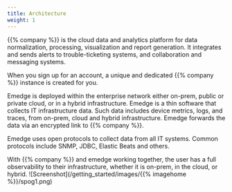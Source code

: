 ```yaml
---
title: Architecture
weight: 1
---
```


{{% company %}} is the cloud data and analytics platform for data normalization, processing, visualization and report generation. It integrates and sends alerts to trouble-ticketing systems, and collaboration and messaging systems.

When you sign up for an account, a unique and dedicated {{% company %}} instance is created for you.  

Emedge is deployed within the enterprise network either on-prem, public or private cloud, or in a hybrid infrastructure. Emedge is a thin software that collects IT infrastructure data. Such data includes device metrics, logs, and traces, from on-prem, cloud and hybrid infrastructure. Emedge forwards the data via an encrypted link to {{% company %}}.

Emedge uses open protocols to collect data from all IT systems. Common protocols include SNMP, JDBC, Elastic Beats and others.  

With {{% company %}} and emedge working together, the user has a full observability to their infrastructure, whether it is on-prem, in the cloud, or hybrid.
![Screenshot](/getting_started/images/{{% imagehome %}}/spog1.png)
